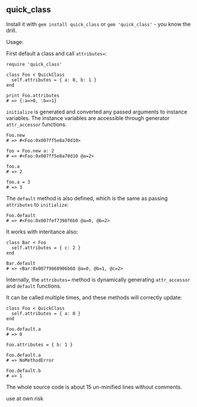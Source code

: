 ## quick_class

Install it with `gem install quick_class` or `gem 'quick_class'` - you know the drill.

Usage:

First default a class and call `attributes=`:

```
require 'quick_class'

class Foo < QuickClass
  self.attributes = { a: 0, b: 1 }
end

print Foo.attributes
# => {:a=>0, :b=>1}
```

`initialize` is generated and converted any passed arguments to instance variables.
The instance variables are accessible through generator `attr_accessor` functions.

```
Foo.new
# => #<Foo:0x007ff5e8a70d10>

foo = Foo.new a: 2
# => #<Foo:0x007ff5e8a70d10 @a=2>

foo.a
# => 2

foo.a = 3
# => 3
```

The `default` method is also defined, which is the same as passing `attributes` to `initialize`:

```
Foo.default
# => #<Foo:0x007fef7398f6b0 @a=0, @b=2>
```

It works with interitance also:

```
class Bar < Foo
  self.attributes = { c: 2 }
end

Bar.default
# => <Bar:0x007f9868906b60 @a=0, @b=1, @c=2>
```

Internally, the `attributes=` method is dynamically generating `attr_accessor` and `default` functions.

It can be called multiple times, and these methods will correctly update:

```
class Foo < QuickClass
  self.attributes = { a: 0 }
end

Foo.default.a
# => 0

Foo.attributes = { b: 1 }

Foo.default.a
# => NoMethodError

Foo.default.b
# => 1
```

The whole source code is about 15 un-minified lines without comments.

use at own risk

